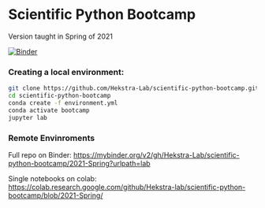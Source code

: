 # Scientific Python Bootcamp 

Version taught in Spring of 2021

[![Binder](https://mybinder.org/badge_logo.svg)](https://mybinder.org/v2/gh/Hekstra-Lab/scientific-python-bootcamp/2021-Spring?urlpath=lab)

### Creating a local environment:
```bash
git clone https://github.com/Hekstra-Lab/scientific-python-bootcamp.git
cd scientific-python-bootcamp
conda create -f environment.yml
conda activate bootcamp
jupyter lab
```

### Remote Envinroments
Full repo on Binder: https://mybinder.org/v2/gh/Hekstra-Lab/scientific-python-bootcamp/2021-Spring?urlpath=lab

Single notebooks on colab: https://colab.research.google.com/github/Hekstra-lab/scientific-python-bootcamp/blob/2021-Spring/


